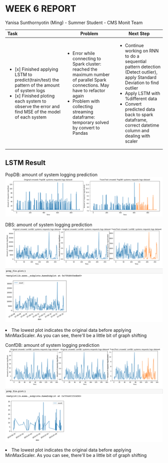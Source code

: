 WEEK 6 REPORT
==============
Yanisa Sunthornyotin (Ming) - Summer Student - CMS Monit Team

|        Task        |  Problem  | Next Step  | 
|:--------|------------| ------------|
| <ul><li>[x] Finished applying LSTM to predict(train/test) the pattern of the amount of system logs</li><li>[x] Finished ploting each system to observe the error and find MSE of the model of each system</li></ul>| <ul><li>Error while connecting to Spark cluster: reached the maximum number of parallel Spark connections. May have to refactor again</li><li>Problem with collecting streaming dataframe: temporary solved by convert to Pandas</li></ul> | <ul><li> Continue working on RNN to do a sequential pattern detection (Detect outlier), apply Standard Deviation to find outlier</li><li>Apply LSTM with %different data</li><li>Convert predicted data back to spark dataframe, correct datetime column and dealing with scaler</li><ul> |
 
 

LSTM Result
------------------
PopDB: amount of system logging prediction
![alt text](https://github.com/operationalintelligence/EmailAlertingSystem/blob/master/screenshots/LSTM_popdb.png)

DBS: amount of system logging prediction
![alt text](https://github.com/operationalintelligence/EmailAlertingSystem/blob/master/screenshots/LSTM_dbs.png)
<li>The lowest plot indicates the original data before applying MinMaxScaler. As you can see, there'll be a little bit of graph shifting</li>

ConfDB: amount of system logging prediction
![alt text](https://github.com/operationalintelligence/EmailAlertingSystem/blob/master/screenshots/LSTM_confdb.png)
<li>The lowest plot indicates the original data before applying MinMaxScaler. As you can see, there'll be a little bit of graph shifting</li>
